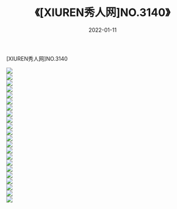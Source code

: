 ﻿---
layout: post
title:  《[XIUREN秀人网]NO.3140》
date:   2022-01-11
img: http://pic.660000.xyz/1:/秀人网/秀人网第04部分/[XIUREN秀人网]NO.3140/000.jpg
categories: [美女, 清纯, 唯美]
---

[XIUREN秀人网]NO.3140

 ![](http://pic.660000.xyz/1:/秀人网/秀人网第04部分/[XIUREN秀人网]NO.3140/001.jpg) <br>![](http://pic.660000.xyz/1:/秀人网/秀人网第04部分/[XIUREN秀人网]NO.3140/002.jpg) <br>![](http://pic.660000.xyz/1:/秀人网/秀人网第04部分/[XIUREN秀人网]NO.3140/003.jpg) <br>![](http://pic.660000.xyz/1:/秀人网/秀人网第04部分/[XIUREN秀人网]NO.3140/004.jpg) <br>![](http://pic.660000.xyz/1:/秀人网/秀人网第04部分/[XIUREN秀人网]NO.3140/005.jpg) <br>![](http://pic.660000.xyz/1:/秀人网/秀人网第04部分/[XIUREN秀人网]NO.3140/006.jpg) <br>![](http://pic.660000.xyz/1:/秀人网/秀人网第04部分/[XIUREN秀人网]NO.3140/007.jpg) <br>![](http://pic.660000.xyz/1:/秀人网/秀人网第04部分/[XIUREN秀人网]NO.3140/008.jpg) <br>![](http://pic.660000.xyz/1:/秀人网/秀人网第04部分/[XIUREN秀人网]NO.3140/009.jpg) <br>![](http://pic.660000.xyz/1:/秀人网/秀人网第04部分/[XIUREN秀人网]NO.3140/010.jpg) <br>![](http://pic.660000.xyz/1:/秀人网/秀人网第04部分/[XIUREN秀人网]NO.3140/011.jpg) <br>![](http://pic.660000.xyz/1:/秀人网/秀人网第04部分/[XIUREN秀人网]NO.3140/012.jpg) <br>![](http://pic.660000.xyz/1:/秀人网/秀人网第04部分/[XIUREN秀人网]NO.3140/013.jpg) <br>![](http://pic.660000.xyz/1:/秀人网/秀人网第04部分/[XIUREN秀人网]NO.3140/014.jpg) <br>![](http://pic.660000.xyz/1:/秀人网/秀人网第04部分/[XIUREN秀人网]NO.3140/015.jpg) <br>![](http://pic.660000.xyz/1:/秀人网/秀人网第04部分/[XIUREN秀人网]NO.3140/016.jpg) <br>![](http://pic.660000.xyz/1:/秀人网/秀人网第04部分/[XIUREN秀人网]NO.3140/017.jpg) <br>![](http://pic.660000.xyz/1:/秀人网/秀人网第04部分/[XIUREN秀人网]NO.3140/018.jpg) <br>![](http://pic.660000.xyz/1:/秀人网/秀人网第04部分/[XIUREN秀人网]NO.3140/019.jpg) <br>![](http://pic.660000.xyz/1:/秀人网/秀人网第04部分/[XIUREN秀人网]NO.3140/020.jpg) <br>![](http://pic.660000.xyz/1:/秀人网/秀人网第04部分/[XIUREN秀人网]NO.3140/021.jpg) <br>![](http://pic.660000.xyz/1:/秀人网/秀人网第04部分/[XIUREN秀人网]NO.3140/022.jpg) <br>